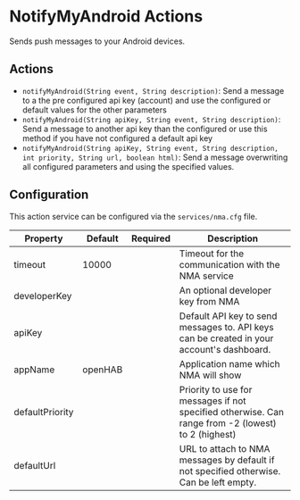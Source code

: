 # NotifyMyAndroid Actions

Sends push messages to your Android devices.

## Actions

- `notifyMyAndroid(String event, String description)`: Send a message to a the pre configured api key (account) and use the configured or default values for the other parameters
- `notifyMyAndroid(String apiKey, String event, String description)`: Send a message to another api key than the configured or use this method if you have not configured a default api key
- `notifyMyAndroid(String apiKey, String event, String description, int priority, String url, boolean html)`: Send a message overwriting all configured parameters and using the specified values.

## Configuration

This action service can be configured via the `services/nma.cfg` file.

| Property | Default | Required | Description |
|----------|---------|:--------:|-------------|
| timeout | 10000 | | Timeout for the communication with the NMA service |
| developerKey | | | An optional developer key from NMA |
| apiKey | | | Default API key to send messages to. API keys can be created in your account's dashboard. |
| appName | openHAB | | Application name which NMA will show |
| defaultPriority | | | Priority to use for messages if not specified otherwise. Can range from -2 (lowest) to 2 (highest) |
| defaultUrl | | | URL to attach to NMA messages by default if not specified otherwise. Can be left empty. |

